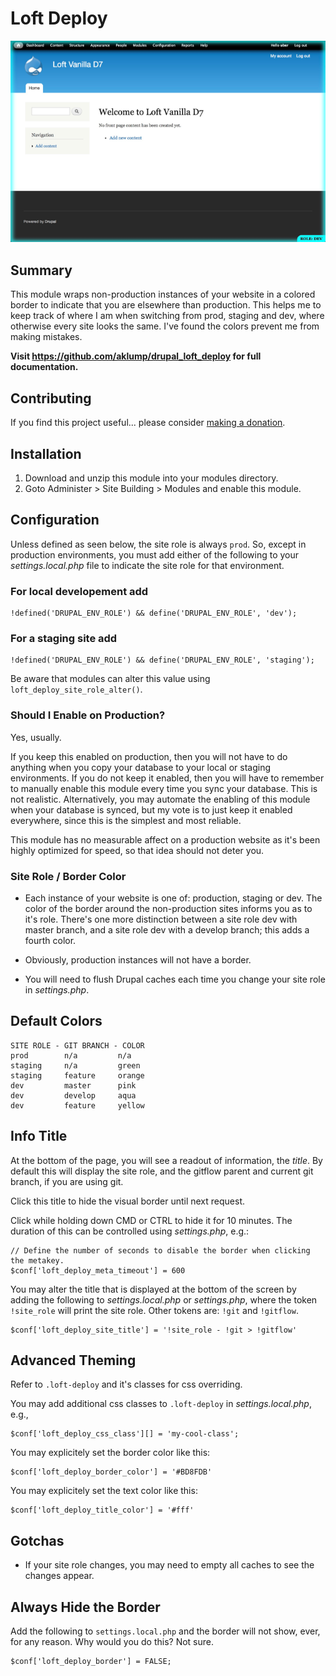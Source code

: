 # Loft Deploy

![loft_deploy](images/screenshot.png)

## Summary
This module wraps non-production instances of your website in a colored border to indicate that you are elsewhere than production.  This helps me to keep track of where I am when switching from prod, staging and dev, where otherwise every site looks the same.  I've found the colors prevent me from making mistakes.

**Visit <https://github.com/aklump/drupal_loft_deploy> for full documentation.**

## Contributing

If you find this project useful... please consider [making a donation](https://www.paypal.com/cgi-bin/webscr?cmd=_s-xclick&hosted_button_id=4E5KZHDQCEUV8&item_name=Gratitude%20for%20aklump%2Floft_deploy).

## Installation

1. Download and unzip this module into your modules directory.
1. Goto Administer > Site Building > Modules and enable this module.

## Configuration

Unless defined as seen below, the site role is always `prod`. So, except in production environments, you must add either of the following to your _settings.local.php_ file to indicate the site role for that environment.

### For local developement add
    
    !defined('DRUPAL_ENV_ROLE') && define('DRUPAL_ENV_ROLE', 'dev');

### For a staging site add
    
    !defined('DRUPAL_ENV_ROLE') && define('DRUPAL_ENV_ROLE', 'staging');

Be aware that modules can alter this value using `loft_deploy_site_role_alter()`.

### Should I Enable on Production?

Yes, usually.

If you keep this enabled on production, then you will not have to do anything when you copy your database to your local or staging environments.  If you do not keep it enabled, then you will have to remember to manually enable this module every time you sync your database.  This is not realistic.  Alternatively, you may automate the enabling of this module when your database is synced, but my vote is to just keep it enabled everywhere, since this is the simplest and most reliable.

This module has no measurable affect on a production website as it's been highly optimized for speed, so that idea should not deter you.

### Site Role / Border Color

* Each instance of your website is one of: production, staging or dev. The color of the border around the non-production sites informs you as to it's role.  There's one more distinction between a site role dev with master branch, and a site role dev with a develop branch; this adds a fourth color.

* Obviously, production instances will not have a border.

* You will need to flush Drupal caches each time you change your site role in _settings.php_.

## Default Colors

    SITE ROLE - GIT BRANCH - COLOR
    prod        n/a         n/a
    staging     n/a         green
    staging     feature     orange
    dev         master      pink
    dev         develop     aqua
    dev         feature     yellow

## Info Title

At the bottom of the page, you will see a readout of information, the _title_. By default this will display the site role, and the gitflow parent and current git branch, if you are using git.

Click this title to hide the visual border until next request.

Click while holding down CMD or CTRL to hide it for 10 minutes.  The duration of this can be controlled using _settings.php_, e.g.:

    // Define the number of seconds to disable the border when clicking the metakey.
    $conf['loft_deploy_meta_timeout'] = 600

You may alter the title that is displayed at the bottom of the screen by adding the following to _settings.local.php_ or _settings.php_, where the token `!site_role` will print the site role.  Other tokens are: `!git` and `!gitflow`.

    $conf['loft_deploy_site_title'] = '!site_role - !git > !gitflow'

## Advanced Theming

Refer to `.loft-deploy` and it's classes for css overriding.

You may add additional css classes to `.loft-deploy` in _settings.local.php_, e.g.,

    $conf['loft_deploy_css_class'][] = 'my-cool-class';

You may explicitely set the border color like this:

    $conf['loft_deploy_border_color'] = '#BD8FDB'

You may explicitely set the text color like this:

    $conf['loft_deploy_title_color'] = '#fff'

## Gotchas

* If your site role changes, you may need to empty all caches to see the changes appear.

## Always Hide the Border

Add the following to `settings.local.php` and the border will not show, ever, for any reason.  Why would you do this? Not sure.

    $conf['loft_deploy_border'] = FALSE;

